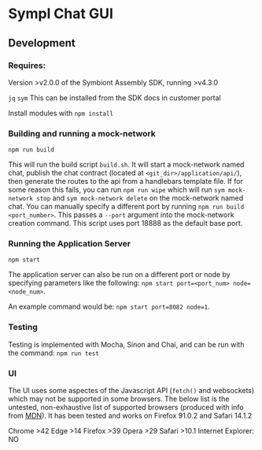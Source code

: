 # Sympl Chat GUI

## Development
### Requires:
Version >v2.0.0 of the Symbiont Assembly SDK, running >v4.3.0

`jq`
`sym` This can be installed from the SDK docs in customer portal

Install modules with `npm install`

### Building and running a mock-network
`npm run build` 

This will run the build script `build.sh`. It will start a mock-network named chat, publish the chat contract (located at `<git_dir>/application/api/`), then generate the routes to the api from a handlebars template file. If for some reason this fails, you can run `npm run wipe` which will run `sym mock-network stop` and `sym mock-network delete` on the mock-network named chat. You can manually specify a different port by running `npm run build <port_number>`. This passes a `--port` argument into the mock-network creation command. This script uses port 18888 as the default base port. 

### Running the Application Server
`npm start`

The application server can also be run on a different port or node by specifying parameters like the following: `npm start port=<port_num> node=<node_num>`. 

An example command would be: `npm start port=8082 node=1`.

### Testing
Testing is implemented with Mocha, Sinon and Chai, and can be run with the command:
`npm run test`

### UI

The UI uses some aspectes of the Javascript API (`fetch()` and websockets) which may not be supported in some browsers. The below list is the untested, non-exhaustive list of supported browsers (produced with info from [MDN](https://developer.mozilla.org)). It has been tested and works on Firefox 91.0.2 and Safari 14.1.2

Chrome >42
Edge >14
Firefox >39
Opera >29
Safari >10.1
Internet Explorer: NO

